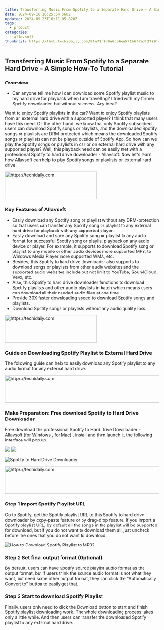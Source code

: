 ```yaml
---
title: Transferring Music From Spotify to a Separate Hard Drive – A Simple How-To Tutorial
date: 2024-09-16T16:25:54.560Z
updated: 2024-09-23T16:11:05.820Z
tags:
  - product
categories:
  - allavsoft
thumbnail: https://thmb.techidaily.com/9fe72f1d0e6ca6ee571b6f7edf2789f41fef5ef62ab0c6bea8f5811900f8a5c3.jpg
---
```


## Transferring Music From Spotify to a Separate Hard Drive – A Simple How-To Tutorial

### Overview

* Can anyone tell me how I can download some Spotify playlist music to my hard drive for playback when I am travelling? I tried with my former Spotify downloader, but without success. Any idea?

Want to enjoy Spotify playlists in the car? Want to enjoy Spotify playlists from an external hard drive with a supported player? I think that many users have this need. On the other hand, we know that only Spotify subscribed users can download Spotify songs or playlists, and the downloaded Spotify songs or playlists are DRM-protected which means the downloaded Spotify songs or playlists can not be played outside of Spotify App. So how can we play the Spotify songs or playlists in car or on external hard drive with any supported player? Well, this playback need can be easily met with a professional Spotify to hard drive downloader - Allavsoft. Now let's learn how Allavsoft can help to play Spotify songs or playlists on external hard drive.

<!-- affiliate ads begin -->
<a href="https://aligracehair.sjv.io/c/5597632/1925484/19272" target="_top" id="1925484">
  <img src="//a.impactradius-go.com/display-ad/19272-1925484" border="0" alt="https://techidaily.com" width="300" height="90"/>
</a>
<img height="0" width="0" src="https://aligracehair.sjv.io/i/5597632/1925484/19272" style="position:absolute;visibility:hidden;" border="0" />
<!-- affiliate ads end -->

### Key Features of Allavsoft

* Easily download any Spotify song or playlist without any DRM-protection so that users can transfer any Spotify song or playlist to any external hard drive for playback with any supported player.
* Easily download and save any Spotify song or playlist to any audio format for successful Spotify song or playlist playback on any audio device or player. For example, it supports to download Spotify song or playlist to any mobile or other audio devices more supported MP3, to Windows Media Player more supported WMA, etc.
* Besides, this Spotify to hard drive downloader also supports to download songs or playlists from other audio websites and the supported audio websites include but not limit to YouTube, SoundCloud, Vevo, etc.
* Also, this Spotify to hard drive downloader functions to download Spotify playlists and other audio playlists in batch which means users can download all their needed audio files at one time.
* Provide 30X faster downloading speed to download Spotify songs and playlists.
* Download Spotify songs or playlists without any audio quality loss.

<!-- affiliate ads begin -->
<a href="https://homestyler.sjv.io/c/5597632/1943750/22993" target="_top" id="1943750">
  <img src="//a.impactradius-go.com/display-ad/22993-1943750" border="0" alt="https://techidaily.com" width="300" height="90"/>
</a>
<img height="0" width="0" src="https://homestyler.sjv.io/i/5597632/1943750/22993" style="position:absolute;visibility:hidden;" border="0" />
<!-- affiliate ads end -->

### Guide on Downloading Spotify Playlist to External Hard Drive

The following guide can help to easily download any Spotify playlist to any audio format for any external hard drive.

<!-- affiliate ads begin -->
<a href="https://ephamedtechinc.pxf.io/c/5597632/2137223/26400" target="_top" id="2137223">
  <img src="//a.impactradius-go.com/display-ad/26400-2137223" border="0" alt="https://techidaily.com" width="728" height="90"/>
</a>
<img height="0" width="0" src="https://ephamedtechinc.pxf.io/i/5597632/2137223/26400" style="position:absolute;visibility:hidden;" border="0" />
<!-- affiliate ads end -->

### Make Preparation: Free download Spotify to Hard Drive Downloader

Free download the professional Spotify to Hard Drive Downloader - Allavsoft ([for Windows](https://tools.techidaily.com/allavsoft/products/) , [for Mac](https://tools.techidaily.com/allavsoft/products/)) , install and then launch it, the following interface will pop up.

[![](https://www.allavsoft.com/how-to/../images/how-to/free-download-win.jpg)](https://tools.techidaily.com/allavsoft/products/) [![](https://www.allavsoft.com/how-to/../images/how-to/free-download-mac.jpg)](https://tools.techidaily.com/allavsoft/products/)

![Spotify to Hard Drive Downloader](https://www.allavsoft.com/how-to/../images/allavsoft/screen-shot-600.jpg)

<!-- affiliate ads begin -->
<a href="https://aligracehair.sjv.io/c/5597632/2012420/19272" target="_top" id="2012420">
  <img src="//a.impactradius-go.com/display-ad/19272-2012420" border="0" alt="https://techidaily.com" width="728" height="90"/>
</a>
<img height="0" width="0" src="https://aligracehair.sjv.io/i/5597632/2012420/19272" style="position:absolute;visibility:hidden;" border="0" />
<!-- affiliate ads end -->

### Step 1 Import Spotify Playlist URL

Go to Spotify, get the Spotify playlist URL to this Spotify to hard drive downloader by copy-paste feature or by drag-drop feature. If you import a Spotify playlist URL, by default all the songs in the playlist will be supported for download, but if you do not want to download them all, just uncheck before the ones that you do not want to download.

![How to Download Spotify Playlist to MP3?](https://www.allavsoft.com/how-to/../images/how-to/download-rtmp-video/download-rtmp-video.jpg)

### Step 2 Set final output format (Optional)

By default, users can have Spotify source playlist audio format as the output format, but if users think the source audio format is not what they want, but need some other output format, they can click the "Automatically Convert to" button to easily get that.

### Step 3 Start to download Spotify Playlist

Finally, users only need to click the Download button to start and finish Spotify playlist downloading work. The whole downloading process takes only a little while. And then users can transfer the downloaded Spotify playlist to any external hard drive.

<ins class="adsbygoogle"
     style="display:block"
     data-ad-format="autorelaxed"
     data-ad-client="ca-pub-7571918770474297"
     data-ad-slot="1223367746"></ins>

<ins class="adsbygoogle"
     style="display:block"
     data-ad-client="ca-pub-7571918770474297"
     data-ad-slot="8358498916"
     data-ad-format="auto"
     data-full-width-responsive="true"></ins>



